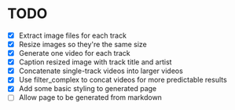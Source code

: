 # TODO

- [x] Extract image files for each track
- [x] Resize images so they're the same size
- [x] Generate one video for each track
- [x] Caption resized image with track title and artist
- [x] Concatenate single-track videos into larger videos
- [x] Use filter_complex to concat videos for more predictable results
- [x] Add some basic styling to generated page
- [ ] Allow page to be generated from markdown
